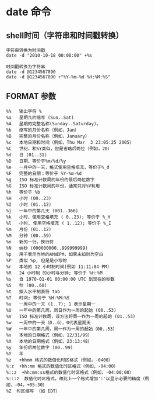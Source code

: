 
# date 命令

## shell时间（字符串和时间戳转换）

	字符串转换为时间戳
	date -d "2010-10-18 00:00:00" +%s

	时间戳转换为字符串
	date -d @1234567890
	date -d @1234567890 +"%Y-%m-%d %H:%M:%S"

## FORMAT 参数
	%%   输出字符 %
	%a   星期几的缩写 (Sun..Sat)
	%A   星期的完整名称(Sunday..Saturday)。 
	%b   缩写的月份名称（例如，Jan）
	%B   完整的月份名称（例如，January）
	%c   本地日期和时间（例如，Thu Mar  3 23:05:25 2005）
	%C   世纪，和%Y类似，但是省略后两位（例如，20）
	%d   日 (01..31)
	%D   日期，等价于%m/%d/%y
	%e   一月中的一天，格式使用空格填充，等价于%_d
	%F   完整的日期；等价于 %Y-%m-%d
	%g   ISO 标准计数周的年份的最后两位数字
	%G   ISO 标准计数周的年份，通常只对%V有用
	%h   等价于 %b
	%H   小时 (00..23)
	%I   小时 (01..12)
	%j   一年中的第几天 (001..366)
	%k   小时，使用空格填充 ( 0..23); 等价于 %_H
	%l   小时, 使用空格填充 ( 1..12); 等价于 %_I
	%m   月份 (01..12)
	%M   分钟 (00..59)
	%n   新的一行，换行符
	%N   纳秒 (000000000..999999999)
	%p   用于表示当地的AM或PM，如果未知则为空白
	%P   类似 %p, 但是是小写的
	%r   本地的 12 小时制时间(例如 11:11:04 PM)
	%R   24 小时制 的小时与分钟; 等价于 %H:%M
	%s   自 1970-01-01 00:00:00 UTC 到现在的秒数
	%S   秒 (00..60)
	%t   插入水平制表符 tab
	%T   时间; 等价于 %H:%M:%S
	%u   一周中的一天 (1..7); 1 表示星期一
	%U   一年中的第几周，周日作为一周的起始 (00..53)
	%V   ISO 标准计数周，该方法将周一作为一周的起始 (01..53)
	%w   一周中的一天（0..6），0代表星期天
	%W   一年中的第几周，周一作为一周的起始（00..53）
	%x   本地的日期格式（例如，12/31/99）
	%X   本地的日期格式（例如，23:13:48）
	%y   年份后两位数字 (00..99)
	%Y   年
	%z   +hhmm 格式的数值化时区格式（例如，-0400）
	%:z  +hh:mm 格式的数值化时区格式（例如，-04:00）
	%::z  +hh:mm:ss格式的数值化时区格式（例如，-04:00:00）
	%:::z  数值化时区格式，相比上一个格式增加':'以显示必要的精度（例如，-04，+05:30）
	%Z  时区缩写 （如 EDT）

